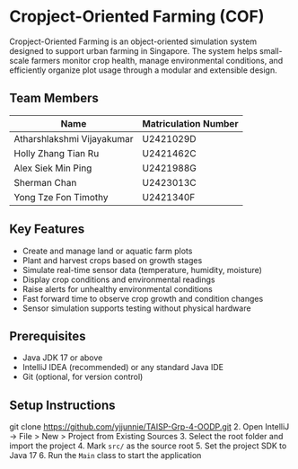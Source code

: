 # Cropject-Oriented Farming (COF)

Cropject-Oriented Farming is an object-oriented simulation system designed to support urban farming in Singapore. The system helps small-scale farmers monitor crop health, manage environmental conditions, and efficiently organize plot usage through a modular and extensible design.

## Team Members

| Name                     | Matriculation Number |
|--------------------------|----------------------|
| Atharshlakshmi Vijayakumar | U2421029D          |
| Holly Zhang Tian Ru       | U2421462C          |
| Alex Siek Min Ping        | U2421988G          |
| Sherman Chan              | U2423013C          |
| Yong Tze Fon Timothy      | U2421340F          |

## Key Features

- Create and manage land or aquatic farm plots
- Plant and harvest crops based on growth stages
- Simulate real-time sensor data (temperature, humidity, moisture)
- Display crop conditions and environmental readings
- Raise alerts for unhealthy environmental conditions
- Fast forward time to observe crop growth and condition changes
- Sensor simulation supports testing without physical hardware

## Prerequisites

- Java JDK 17 or above
- IntelliJ IDEA (recommended) or any standard Java IDE
- Git (optional, for version control)

## Setup Instructions

git clone https://github.com/yjjunnie/TAISP-Grp-4-OODP.git
2. Open IntelliJ → File > New > Project from Existing Sources
3. Select the root folder and import the project
4. Mark `src/` as the source root
5. Set the project SDK to Java 17
6. Run the `Main` class to start the application
